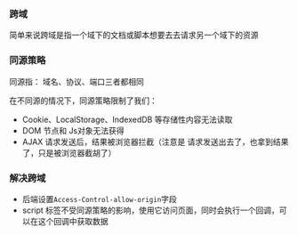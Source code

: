 ### 跨域
简单来说跨域是指一个域下的文档或脚本想要去去请求另一个域下的资源

### 同源策略
同源指： 域名、协议、端口三者都相同

在不同源的情况下，同源策略限制了我们：

* Cookie、LocalStorage、IndexedDB 等存储性内容无法读取
* DOM 节点和 Js对象无法获得
* AJAX 请求发送后，结果被浏览器拦截（注意是 请求发送出去了，也拿到结果了，只是被浏览器截胡了）


### 解决跨域
* 后端设置`Access-Control-allow-origin`字段
* script 标签不受同源策略的影响，使用它访问页面，同时会执行一个回调，可以在这个回调中获取数据
